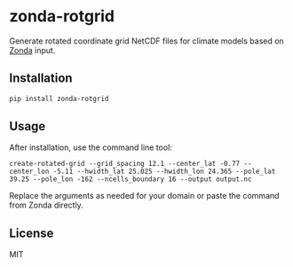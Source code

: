 # zonda-rotgrid

Generate rotated coordinate grid NetCDF files for climate models based on [Zonda](https://zonda.ethz.ch/) input.



## Installation

```bash
pip install zonda-rotgrid
```

## Usage

After installation, use the command line tool:

```
create-rotated-grid --grid_spacing 12.1 --center_lat -0.77 --center_lon -5.11 --hwidth_lat 25.025 --hwidth_lon 24.365 --pole_lat 39.25 --pole_lon -162 --ncells_boundary 16 --output output.nc
```

Replace the arguments as needed for your domain or paste the command from Zonda directly.

## License

MIT